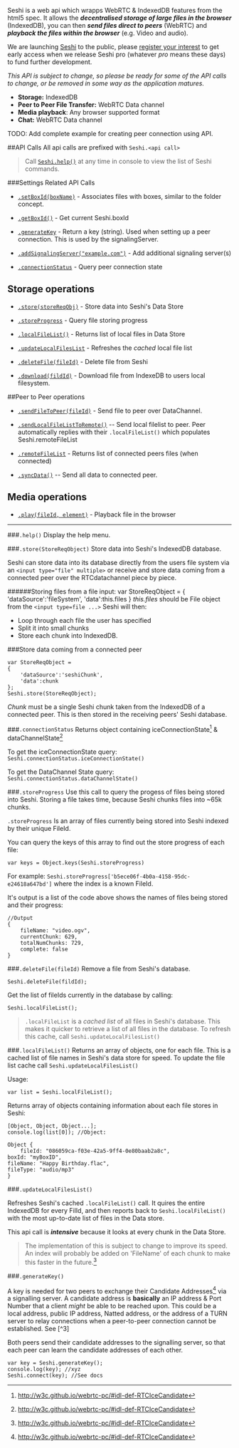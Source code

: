 Seshi is a web api which wrapps WebRTC & IndexedDB features from the html5 spec. It allows the ***decentralised storage of large files in the browser*** (IndexedDB), you can then ***send files direct to peers*** (WebRTC) and ***playback the files  within the browser*** (e.g. Video and audio).

We are launching [Seshi](http://seshi.io) to the public, please [register your interest](http://seshi.io/register) to get early access when we release Seshi pro (whatever *pro* means these days) to fund further development.

*This API is subject to change, so please be ready for some of the API calls to change, or be removed in some way as the application matures.*

* **Storage:** IndexedDB
* **Peer to Peer File Transfer:** WebRTC Data channel
* **Media playback**: Any browser supported format 
* **Chat:** WebRTC Data channel

TODO: Add complete example for creating peer connection using API.

##API Calls
All api calls are prefixed with `Seshi.<api call>`

> Call [`Seshi.help()`](#help) at any time in console to view the list of Seshi commands.

###Settings Related API Calls

* [`.setBoxId(boxName)`](#setBoxId) - Associates files with boxes, similar to the folder concept.

* [`.getBoxId()`](#getBoxId) - Get current Seshi.boxId

* [`.generateKey`](#generateKey) - Return a key (string). Used when setting up a peer connection. This is used by the signalingServer.

* [`.addSignalingServer("example.com")`](#addSignalingServer) - Add additional signaling server(s)

* [`.connectionStatus`](#connectionStatus) - Query peer connection state

## Storage operations

* [`.store(storeReqObj)`](#store) - Store data into Seshi's Data Store 

* [`.storeProgress`](#storeProgress) - Query file storing  progress

* [`.localFileList()`](#localFileList) - Returns list of local files in Data Store

* [`.updateLocalFilesList`](#updateLocalFilesList) - Refreshes the *cached* local file list 

* [`.deleteFile(fileId)`](#deleteFile) - Delete file from Seshi

* [`.download(fildId)`](#download) - Download file from IndexeDB to users local filesystem.


##Peer to Peer operations
* [`.sendFileToPeer(fileId)`](#sendFileToPeer) - Send file to peer over DataChannel.

* [`.sendLocalFileListToRemote()`](#sendLocalFileListToRemote) -- Send local filelist to peer. Peer automatically replies with their `.localFileList()` which populates Seshi.remoteFileList 

* [`.remoteFileList`](#remoteFileList) - Returns list of connected peers files (when connected)

* [`.syncData()`](#syncData) -- Send all data to connected peer.

## Media operations
* [`.play(fileId, element)`](#play) - Playback file in the browser

----
###<a name="storeProgress">`.help()`</a>
Display the help menu.

###<a name="store">`.store(StoreReqObject)`</a>
Store data into Seshi's IndexedDB database. 

Seshi can store data into its database directly from the users file system via an `<input type="file" multiple>` or receive and store data coming from a connected peer over the RTCdatachannel piece by piece.

######Storing files from a file input: 
    var StoreReqObject =
    {
        'dataSource':'fileSystem',
        'data':this.files
    }
*this.files* should be File object from the `<input type=file ...>` 
Seshi will then:

* Loop through each file the user has specified
* Split it into small chunks
* Store each chunk into IndexedDB.

###Store data coming from a connected peer

    var StoreReqObject =
    {
        'dataSource':'seshiChunk',
        'data':chunk
    };
    Seshi.store(StoreReqObject);

*Chunk* must be a single Seshi chunk taken from the IndexedDB of a connected peer. This is then stored in the receiving peers' Seshi database. 


###<a name="connectionStatus">`.connectionStatus`</a> 
Returns object containing iceConnectionState[^n] & dataChannelState[^n]

To get the iceConnectionState query: `Seshi.connectionStatus.iceConnectionState()`

To get the DataChannel State  query:
`Seshi.connectionStatus.dataChannelState()`


###<a name="storeProgress">`.storeProgress`</a>
Use this call to query the progess of files being stored into Seshi. Storing a file takes time, because Seshi chunks files into ~65k chunks. 

`.storeProgress` Is an array of files currently being stored into Seshi indexed by their unique FileId. 


You can query the keys of this array to find out the store progress of each file:

    var keys = Object.keys(Seshi.storeProgress)

For example: 
`Seshi.storeProgress['b5ece06f-4b0a-4158-95dc-e24618a647bd']` where the index is a known FileId.

It's output is a list of the code above shows the names of files being stored and their progress:

    //Output 
    {
        fileName: "video.ogv",
        currentChunk: 629, 
        totalNumChunks: 729, 
        complete: false
    }

###<a name="deleteFile">`.deleteFile(fileId)`</a>
Remove a file from Seshi's database.

    Seshi.deleteFile(fildId);

Get the list of fileIds currently in the database by calling:

    Seshi.localFileList();

> `.localFileList` is a *cached list* of all files in Seshi's database. This makes it quicker to retrieve a list of all files in the database. To refresh this cache, call `Seshi.updateLocalFilesList()` 

###<a name="localFileList">`.localFileList()`</a>
Returns an array of objects, one for each file. This is a cached list of file names in Seshi's data store for speed. To update the file list cache call `Seshi.updateLocalFilesList()` 

Usage: 

    var list = Seshi.localFileList();

Returns array of objects containing information about each file stores in Seshi: 

    [Object, Object, Object...];
    console.log(list[0]); //Object:
  
    Object {
        fileId: "086059ca-f03e-42a5-9ff4-0e80baab2a8c", 
    boxId: "myBoxID", 
    fileName: "Happy Birthday.flac", 
    fileType: "audio/mp3"
    }

###<a name="updateLocalFilesList">`.updateLocalFilesList()`</a>

Refreshes Seshi's cached `.localFileList()` call. It quires the entire IndexedDB for every FilId, and then reports back to `Seshi.localFileList()` with the most up-to-date list of files in the Data store. 

This api call is ***intensive*** because it looks at every chunk in the Data Store. 

> The implementation of this is subject to change to improve its speed. An index will probably be added on 'FileName' of each chunk to make this faster in the future.[^n]

###<a name="generateKey">`.generateKey()`</a>

A key is needed for two peers to exchange their Candidate Addresses[^n] via a signalling server. A candidate address is **basically** an IP address & Port Number that a client *might* be able to be reached upon. This could be a local address, public IP address, Natted address, or the address of a TURN server to relay connections when a peer-to-peer connection cannot be established. See [^3]

Both peers send their candidate addresses to the signalling server, so that each peer can learn the candidate addresses of each other. 

    var key = Seshi.generateKey();
    console.log(key); //xyz
    Seshi.connect(key); //See docs



[^n]: http://w3c.github.io/webrtc-pc/#idl-def-RTCIceCandidate 
[^n]: http://w3c.github.io/webrtc-pc/#idl-def-RTCIceConnectionState
[^n]: https://developer.mozilla.org/en-US/docs/Web/API/IndexedDB_API/Basic_Concepts_Behind_IndexedDB#gloss_key 
[^n]: https://tools.ietf.org/html/rfc5245#section-2.1 
[^n]: http://w3c.github.io/webrtc-pc/#idl-def-RTCDataChannelState
